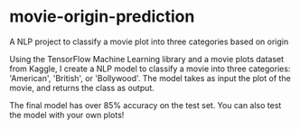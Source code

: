# movie-origin-prediction
A NLP project to classify a movie plot into three categories based on origin

Using the TensorFlow Machine Learning library and a movie plots dataset from Kaggle, I create a NLP model to classify a movie into three 
categories: 'American', 'British', or 'Bollywood'. The model takes as input the plot of the movie, and returns the class as output.

The final model has over 85% accuracy on the test set. You can also test the model with your own plots!
